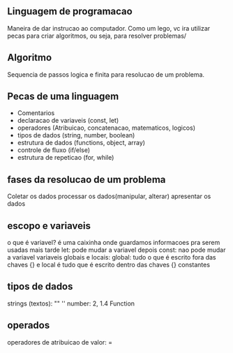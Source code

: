## Linguagem de programacao
Maneira de dar instrucao ao computador. Como um lego, vc ira utilizar pecas para criar algoritmos, ou seja, para resolver problemas/

## Algoritmo
Sequencia de passos logica e finita para resolucao de um problema.

## Pecas de uma linguagem
- Comentarios
- declaracao de variaveis (const, let)
- operadores (Atribuicao, concatenacao, matematicos, logicos)
- tipos de dados (string, number, boolean) 
- estrutura de dados (functions, object, array)
- controle de fluxo (if/else)
- estrutura de repeticao (for, while)

## fases da resolucao de um problema
Coletar os dados
processar os dados(manipular, alterar)
apresentar os dados

## escopo e variaveis
o que é variavel? é uma caixinha onde guardamos informacoes pra serem usadas mais tarde
let: pode mudar a variavel depois
const: nao pode mudar a variavel
variaveis globais e locais: global: tudo o que é escrito fora das chaves {} e local é tudo que é escrito dentro das chaves {}
constantes

## tipos de dados
strings (textos): "" '' 
number: 2, 1.4
Function

## operados
operadores de atribuicao de valor: =